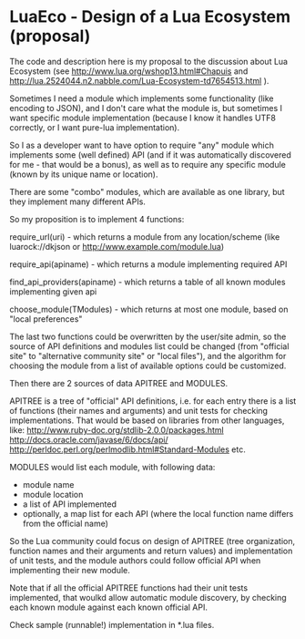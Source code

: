 LuaEco - Design of a Lua Ecosystem (proposal)
=============================================

The code and description here is my proposal to the discussion about Lua Ecosystem (see http://www.lua.org/wshop13.html#Chapuis and http://lua.2524044.n2.nabble.com/Lua-Ecosystem-td7654513.html ).

Sometimes I need a module which implements some functionality (like encoding to JSON), and I don't care what the module is, but sometimes I want specific module implementation (because I know it handles UTF8 correctly, or I want pure-lua implementation).

So I as a developer want to have option to require "any" module which implements some (well defined) API (and if it was automatically discovered for me - that would be a bonus), as well as to require any specific module (known by its unique name or location).

There are some "combo" modules, which are available as one library, but they implement many different APIs.

So my proposition is to implement 4 functions:

require_url(uri) - which returns a module from any location/scheme (like luarock://dkjson or http://www.example.com/module.lua)

require_api(apiname) - which returns a module implementing required API

find_api_providers(apiname) - which returns a table of all known modules implementing given api

choose_module(TModules) - which returns at most one module, based on "local preferences"

The last two functions could be overwritten by the user/site admin, so the source of API definitions and modules list could be changed (from "official site" to "alternative community site" or "local files"), and the algorithm for choosing the module from a list of available options could be customized.

Then there are 2 sources of data APITREE and MODULES.

APITREE is a tree of "official" API definitions, i.e. for each entry there is a list of functions (their names and arguments) and unit tests for checking implementations. That would be based on libraries from other languages, like:
http://www.ruby-doc.org/stdlib-2.0.0/packages.html
http://docs.oracle.com/javase/6/docs/api/
http://perldoc.perl.org/perlmodlib.html#Standard-Modules
etc.

MODULES would list each module, with following data:
- module name
- module location
- a list of API implemented
- optionally, a map list for each API (where the local function name differs from the official name)

So the Lua community could focus on design of APITREE (tree organization, function names and their arguments and return values) and implementation of unit tests, and the module authors could follow official API when implementing their new module.

Note that if all the official APITREE functions had their unit tests implemented, that woulkd allow automatic module discovery, by checking each known module against each known official API.

Check sample (runnable!) implementation in *.lua files.



